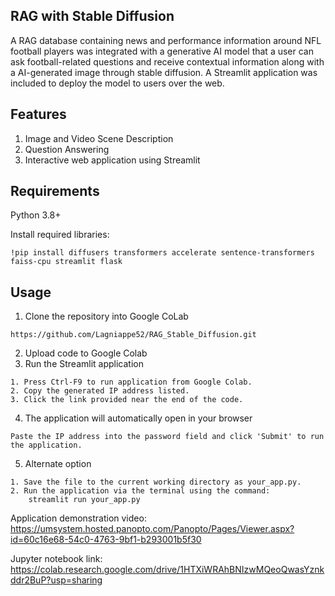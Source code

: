 ## RAG with Stable Diffusion

A RAG database containing news and performance information around NFL football players was integrated with a generative AI model that a user can ask football-related questions and receive contextual information along
with a AI-generated image through stable diffusion. A Streamlit application was included to deploy the model to users over the web.

## Features
1. Image and Video Scene Description
2. Question Answering
3. Interactive web application using Streamlit

## Requirements
Python 3.8+

Install required libraries:
```
!pip install diffusers transformers accelerate sentence-transformers faiss-cpu streamlit flask
```

## Usage
1. Clone the repository into Google CoLab
```
https://github.com/Lagniappe52/RAG_Stable_Diffusion.git
```
2. Upload code to Google Colab
3. Run the Streamlit application
```
1. Press Ctrl-F9 to run application from Google Colab.
2. Copy the generated IP address listed.
3. Click the link provided near the end of the code.
```
4. The application will automatically open in your browser
```
Paste the IP address into the password field and click 'Submit' to run the application.
```
5. Alternate option
```
1. Save the file to the current working directory as your_app.py.
2. Run the application via the terminal using the command:
    streamlit run your_app.py
```
Application demonstration video:
https://umsystem.hosted.panopto.com/Panopto/Pages/Viewer.aspx?id=60c16e68-54c0-4763-9bf1-b293001b5f30

Jupyter notebook link:
https://colab.research.google.com/drive/1HTXiWRAhBNIzwMQeoQwasYznkddr2BuP?usp=sharing 
